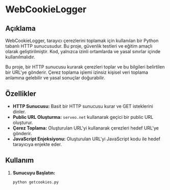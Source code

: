 # WebCookieLogger

## Açıklama

WebCookieLogger, tarayıcı çerezlerini toplamak için kullanılan bir Python tabanlı HTTP sunucusudur. Bu proje, güvenlik testleri ve eğitim amaçlı olarak geliştirilmiştir. Kod, yalnızca izinli ortamlarda ve yasal sınırlar içinde kullanılmalıdır.

Bu proje, bir HTTP sunucusu kurarak çerezleri toplar ve bu bilgileri belirtilen bir URL'ye gönderir. Çerez toplama işlemi izinsiz kişisel veri toplama anlamına gelebilir ve yasal sonuçlar doğurabilir.

## Özellikler

- **HTTP Sunucusu:** Basit bir HTTP sunucusu kurar ve GET isteklerini dinler.
- **Public URL Oluşturma:** `serveo.net` kullanarak geçici bir public URL oluşturur.
- **Çerez Toplama:** Oluşturulan URL'yi kullanarak çerezleri hedef URL'ye gönderir.
- **JavaScript Enjeksiyonu:** Oluşturulan URL'yi JavaScript kodu ile hedef tarayıcıya enjekte eder.

## Kullanım

1. **Sunucuyu Başlatın:**

   ```bash
   python getcookies.py
